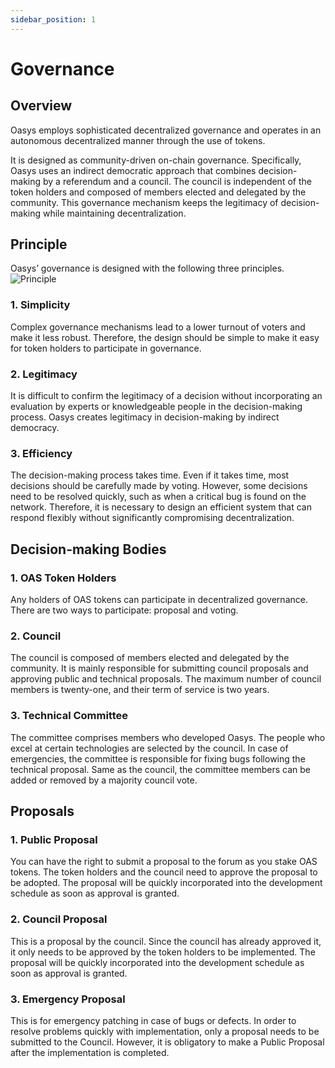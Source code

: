 ```yaml
---
sidebar_position: 1
---
```


# Governance
## Overview
Oasys employs sophisticated decentralized governance and operates in an autonomous decentralized manner through the use of tokens.

It is designed as community-driven on-chain governance. Specifically, Oasys uses an indirect democratic approach that combines decision-making by a referendum and a council. The council is independent of the token holders and composed of members elected and delegated by the community. This governance mechanism keeps the legitimacy of decision-making while maintaining decentralization.

## Principle
Oasys’ governance is designed with the following three principles.
![Principle](/img/docs/governance/principle.png)
### 1. Simplicity
Complex governance mechanisms lead to a lower turnout of voters and make it less robust. Therefore, the design should be simple to make it easy for token holders to participate in governance.
### 2. Legitimacy
It is difficult to confirm the legitimacy of a decision without incorporating an evaluation by experts or knowledgeable people in the decision-making process. Oasys creates legitimacy in decision-making by indirect democracy.
### 3. Efficiency
The decision-making process takes time. Even if it takes time, most decisions should be carefully made by voting. However, some decisions need to be resolved quickly, such as when a critical bug is found on the network. Therefore, it is necessary to design an efficient system that can respond flexibly without significantly compromising decentralization.

## Decision-making Bodies
### 1. OAS Token Holders
Any holders of OAS tokens can participate in decentralized governance. There are two ways to participate: proposal and voting.
### 2. Council
The council is composed of members elected and delegated by the community. It is mainly responsible for submitting council proposals and approving public and technical proposals. The maximum number of council members is twenty-one, and their term of service is two years.
### 3. Technical Committee
The committee comprises members who developed Oasys. The people who excel at certain technologies are selected by the council. In case of emergencies, the committee is responsible for fixing bugs following the technical proposal. Same as the council, the committee members can be added or removed by a majority council vote.

## Proposals
### 1. Public Proposal
You can have the right to submit a proposal to the forum as you stake OAS tokens. The token holders and the council need to approve the proposal to be adopted. The proposal will be quickly incorporated into the development schedule as soon as approval is granted.
### 2. Council Proposal
This is a proposal by the council. Since the council has already approved it, it only needs to be approved by the token holders to be implemented. The proposal will be quickly incorporated into the development schedule as soon as approval is granted.
### 3. Emergency Proposal
This is for emergency patching in case of bugs or defects. In order to resolve problems quickly with implementation, only a proposal needs to be submitted to the Council. However, it is obligatory to make a Public Proposal after the implementation is completed.

